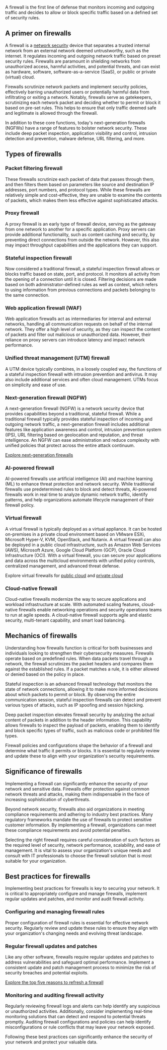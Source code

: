 A firewall is the first line of defense that monitors incoming and outgoing traffic and decides to allow or block specific traffic based on a defined set of security rules.

## A primer on firewalls 

A firewall is a [network security](https://www.cisco.com/c/en/us/products/security/what-is-network-security.html) device that separates a trusted internal network from an external network deemed untrustworthy, such as the internet. It regulates incoming and outgoing network traffic based on preset security rules. Firewalls are paramount in shielding networks from unauthorized access, harmful activities, and potential threats, and can exist as hardware, software, software-as-a-service (SaaS), or public or private (virtual) cloud.

Firewalls scrutinize network packets and implement security policies, effectively barring unauthorized users or potentially harmful data from infiltrating or exiting a network. Notably, firewalls serve as gatekeepers, scrutinizing each network packet and deciding whether to permit or block it based on pre-set rules. This helps to ensure that only traffic deemed safe and legitimate is allowed through the firewall.

In addition to these core functions, today's next-generation firewalls (NGFWs) have a range of features to bolster network security. These include deep packet inspection, application visibility and control, intrusion detection and prevention, malware defense, URL filtering, and more.


## Types of firewalls

### Packet filtering firewall

These firewalls scrutinize each packet of data that passes through them, and then filters them based on parameters like source and destination IP addresses, port numbers, and protocol types. While these firewalls are relatively simple and cost-effective, they are unable to examine the contents of packets, which makes them less effective against sophisticated attacks.

### Proxy firewall

A proxy firewall is an early type of firewall device, serving as the gateway from one network to another for a specific application. Proxy servers can provide additional functionality, such as content caching and security, by preventing direct connections from outside the network. However, this also may impact throughput capabilities and the applications they can support.

### Stateful inspection firewall

Now considered a traditional firewall, a stateful inspection firewall allows or blocks traffic based on state, port, and protocol. It monitors all activity from the opening of a connection until it is closed. Filtering decisions are made based on both administrator-defined rules as well as context, which refers to using information from previous connections and packets belonging to the same connection.


### Web application firewall (WAF)

Web application firewalls act as intermediaries for internal and external networks, handling all communication requests on behalf of the internal network. They offer a high level of security, as they can inspect the content of packets and filter out malicious or unauthorized data. However, their reliance on proxy servers can introduce latency and impact network performance.

### Unified threat management (UTM) firewall

A UTM device typically combines, in a loosely coupled way, the functions of a stateful inspection firewall with intrusion prevention and antivirus. It may also include additional services and often cloud management. UTMs focus on simplicity and ease of use.

### Next-generation firewall (NGFW)

A next-generation firewall (NGFW) is a network security device that provides capabilities beyond a traditional, stateful firewall. While a traditional firewall typically provides stateful inspection of incoming and outgoing network traffic, a next-generation firewall includes additional features like application awareness and control, intrusion prevention system (IPS), URL filtering based on geolocation and reputation, and threat intelligence. An NGFW can ease administration and reduce complexity with unified policies that protect across the entire attack continuum.

[Explore next-generation firewalls](https://www.cisco.com/site/us/en/products/security/firewalls/index.html)

### AI-powered firewall

AI-powered firewalls use artificial intelligence (AI) and machine learning (ML) to enhance threat protection and network security. While traditional firewalls use predetermined rules to block and detect threats, AI-powered firewalls work in real time to analyze dynamic network traffic, identify patterns, and help organizations automate lifecycle management of their firewall policy.

### Virtual firewall

A virtual firewall is typically deployed as a virtual appliance. It can be hosted on-premises in a private cloud environment based on VMware ESXi, Microsoft Hyper-V, KVM, OpenStack, and Nutanix. A virtual firewall can also be deployed in a public cloud infrastructure, such as Amazon Web Services (AWS), Microsoft Azure, Google Cloud Platform (GCP), Oracle Cloud Infrastructure (OCI). With a virtual firewall, you can secure your applications and data across the multicloud environments with unified policy controls, centralized management, and advanced threat defense.

Explore virtual firewalls for [public cloud](https://www.cisco.com/site/us/en/products/security/firewalls/virtual-firewalls/threat-defense-virtual-public-cloud/index.html) and [private cloud](https://www.cisco.com/site/us/en/products/security/firewalls/virtual-firewalls/threat-defense-virtual-private-cloud/index.html)

### Cloud-native firewall

Cloud-native firewalls modernize the way to secure applications and workload infrastructure at scale. With automated scaling features, cloud-native firewalls enable networking operations and security operations teams to run at agile speeds. A cloud-native firewall supports agile and elastic security, multi-tenant capability, and smart load balancing.


## Mechanics of firewalls

Understanding how firewalls function is critical for both businesses and individuals looking to strengthen their cybersecurity measures. Firewalls operate based on predefined rules. When data packets travel through a network, the firewall scrutinizes the packet headers and compares them against the established rules. If a packet matches a rule, it is either allowed or denied based on the policy in place.

Stateful inspection is an advanced firewall technology that monitors the state of network connections, allowing it to make more informed decisions about which packets to permit or block. By observing the entire communication session, stateful inspection firewalls can detect and prevent various types of attacks, such as IP spoofing and session hijacking.

Deep packet inspection elevates firewall security by analyzing the actual content of packets in addition to the header information. This capability allows firewalls to inspect the payload of packets, enabling them to identify and block specific types of traffic, such as malicious code or prohibited file types.

Firewall policies and configurations shape the behavior of a firewall and determine what traffic it permits or blocks. It is essential to regularly review and update these to align with your organization's security requirements.

## Significance of firewalls

Implementing a firewall can significantly enhance the security of your network and sensitive data. Firewalls offer protection against common network threats and attacks, making them indispensable in the face of increasing sophistication of cyberthreats.

Beyond network security, firewalls also aid organizations in meeting compliance requirements and adhering to industry best practices. Many regulatory frameworks mandate the use of firewalls to protect sensitive customer information. By implementing a firewall, organizations can meet these compliance requirements and avoid potential penalties.

Selecting the right firewall requires careful consideration of such factors as the required level of security, network performance, scalability, and ease of management. It is vital to assess your organization's unique needs and consult with IT professionals to choose the firewall solution that is most suitable for your organization.

## Best practices for firewalls

Implementing best practices for firewalls is key to securing your network. It is critical to appropriately configure and manage firewalls, implement regular updates and patches, and monitor and audit firewall activity.

### Configuring and managing firewall rules

Proper configuration of firewall rules is essential for effective network security. Regularly review and update these rules to ensure they align with your organization's changing needs and evolving threat landscape.

### Regular firewall updates and patches

Like any other software, firewalls require regular updates and patches to address vulnerabilities and safeguard optimal performance. Implement a consistent update and patch management process to minimize the risk of security breaches and potential exploits.

[Explore the top five reasons to refresh a firewall](https://www.cisco.com/c/m/en_us/products/security/firewalls/5-reasons-to-update-your-firewall-today.html)

### Monitoring and auditing firewall activity

Regularly reviewing firewall logs and alerts can help identify any suspicious or unauthorized activities. Additionally, consider implementing real-time monitoring solutions that can detect and respond to potential threats promptly. Auditing firewall configurations and policies can help identify misconfigurations or rule conflicts that may leave your network exposed.

Following these best practices can significantly enhance the security of your network and protect your valuable data.